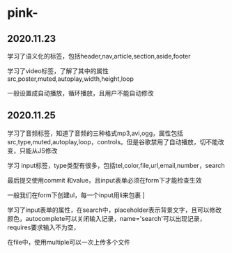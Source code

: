 # pink-
## 2020.11.23

学习了语义化的标签，包括header,nav,article,section,aside,footer

学习了video标签，了解了其中的属性src,poster,muted,autoplay,width,height,loop

一般设置成自动播放，循环播放，且用户不能自动修改

## 2020.11.25

学习了音频标签，知道了音频的三种格式mp3,avi,ogg，属性包括src,type,muted,autoplay,loop，controls。但是谷歌禁用了自动播放，切不能改变，只能从JS修改

学习 input标签，type类型有很多，包括tel,color,file,url,email,number，search

最后提交使用commit 和value，且input表单必须在form下才能检查生效

一般我们在form下创建ul，每一个input用li来包裹 ]

学习了input表单的属性，在search中，placeholder表示背景文字，且可以修改颜色，autocomplete可以关闭输入记录，name='search'可以出现记录，requires要求输入不为空，

在file中，使用multiple可以一次上传多个文件